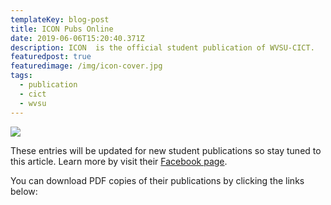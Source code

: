 ```yaml
---
templateKey: blog-post
title: ICON Pubs Online
date: 2019-06-06T15:20:40.371Z
description: ICON  is the official student publication of WVSU-CICT.
featuredpost: true
featuredimage: /img/icon-cover.jpg
tags:
  - publication
  - cict
  - wvsu
---
```

![](/img/1-yfmgcwsitwpk1g4-d16wia.jpeg)

These entries will be updated for new student publications so stay tuned to this article. Learn more by visit their [Facebook page](https://www.facebook.com/weareicon.wvsu/).

You can download PDF copies of their publications by clicking the links below:

